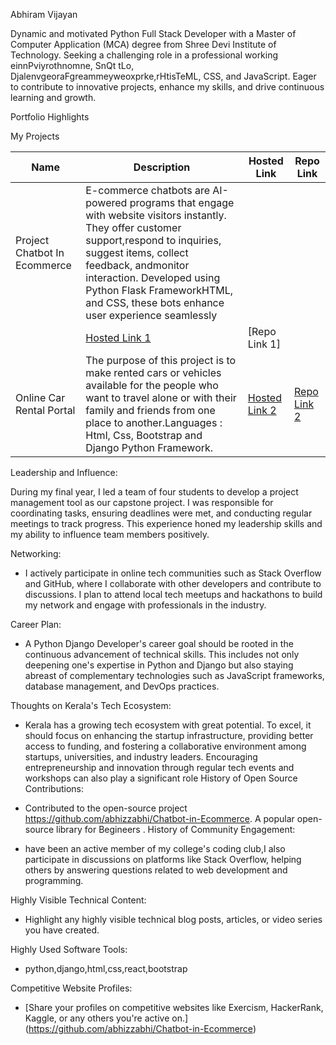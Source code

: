 Abhiram Vijayan

Dynamic and motivated Python Full Stack Developer with a Master of Computer Application (MCA) degree from Shree Devi Institute of Technology. Seeking a challenging role in a professional working
einnPviyrothnomne, SnQt tLo, DjalenvgeoraFgreammeyweoxprke,rHtisTeML, CSS, and JavaScript. Eager to contribute to innovative projects, enhance my skills, and drive
continuous learning and growth.

Portfolio Highlights

My Projects

| Name                | Description                                                            | Hosted Link                              | Repo Link                                                      |
|---------------------|---------------------------------------------------------------------------|------------------------------------------|----------------------------------------------------------------|
| Project Chatbot In Ecommerce  |   E-commerce chatbots are AI-powered programs that engage with website visitors instantly. They offer customer support,respond to inquiries, suggest items, collect feedback, andmonitor interaction. Developed using Python Flask FrameworkHTML, and CSS, these bots enhance user experience seamlessly
                                                                                               | [Hosted Link 1](https://example.com)    | [Repo Link 1]          |
| Online Car Rental Portal  | The purpose of this project is to make rented cars or vehicles available for the people who want to travel alone or with their family and friends from one place to another.Languages : Html, Css, Bootstrap and Django Python Framework.       | [Hosted Link 2](https://example.com)    | [Repo Link 2](https://github.com/username/project2)             |

Leadership and Influence:

During my final year, I led a team of four students to develop a project management tool as our capstone project. I was responsible for coordinating tasks, ensuring deadlines were met, and conducting regular meetings to track progress. This experience honed my leadership skills and my ability to influence team members positively.

Networking:

- I actively participate in online tech communities such as Stack Overflow and GitHub, where I collaborate with other developers and contribute to discussions. I plan to attend local tech meetups and hackathons to build my network and engage with professionals in the industry.

Career Plan:

- A Python Django Developer's career goal should be rooted in the continuous advancement of technical skills. This includes not only deepening one's expertise in Python and Django but also staying abreast of complementary technologies such as JavaScript frameworks, database management, and DevOps practices.

 Thoughts on Kerala's Tech Ecosystem:

- Kerala has a growing tech ecosystem with great potential. To excel, it should focus on enhancing the startup infrastructure, providing better access to funding, and fostering a collaborative environment among startups, universities, and industry leaders. Encouraging entrepreneurship and innovation through regular tech events and workshops can also play a significant role
  History of Open Source Contributions:

- Contributed to the open-source project https://github.com/abhizzabhi/Chatbot-in-Ecommerce. A popular open-source library for Begineers .
History of Community Engagement:

-  have been an active member of my college's coding club,I also participate in discussions on platforms like Stack Overflow, helping others by answering questions related to web development and programming.

Highly Visible Technical Content:

- Highlight any highly visible technical blog posts, articles, or video series you have created.

Highly Used Software Tools:

- python,django,html,css,react,bootstrap

Competitive Website Profiles:

- [Share your profiles on competitive websites like Exercism, HackerRank, Kaggle, or any others you're active on.]
(https://github.com/abhizzabhi/Chatbot-in-Ecommerce)


